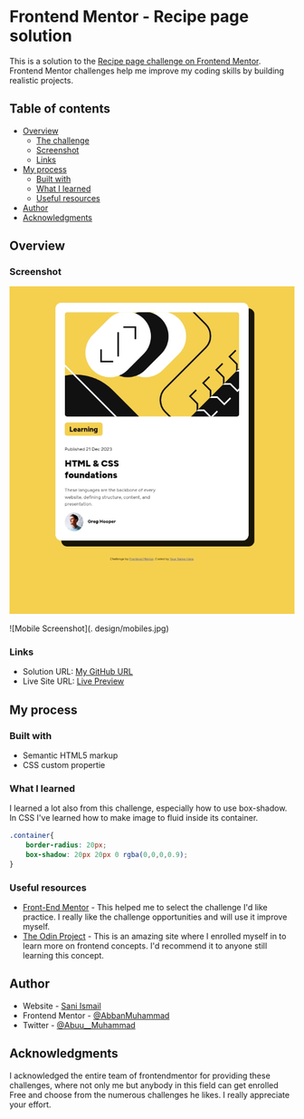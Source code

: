 # Frontend Mentor - Recipe page solution

This is a solution to the [Recipe page challenge on Frontend Mentor](https://www.frontendmentor.io/challenges/recipe-page-KiTsR8QQKm). Frontend Mentor challenges help me improve my coding skills by building realistic projects. 

## Table of contents

- [Overview](#overview)
  - [The challenge](#the-challenge)
  - [Screenshot](#screenshot)
  - [Links](#links)
- [My process](#my-process)
  - [Built with](#built-with)
  - [What I learned](#what-i-learned)
  - [Useful resources](#useful-resources)
- [Author](#author)
- [Acknowledgments](#acknowledgments)


## Overview

### Screenshot

![Desktop Screenshot](./design/desktops.jpg)

![Mobile Screenshot](. design/mobiles.jpg)


### Links

- Solution URL: [My GitHub URL](https://github.com/AbbanMuhammad/blog-preview-card-main.git)
- Live Site URL: [Live Preview ](https://abbanmuhammad.github.io/blog-preview-card-main/)

## My process

### Built with

- Semantic HTML5 markup
- CSS custom propertie

### What I learned

I learned a lot also from this challenge, especially how to use box-shadow. In CSS I've learned how to make image to fluid inside its container.

```css
.container{
    border-radius: 20px;
    box-shadow: 20px 20px 0 rgba(0,0,0,0.9);
}
```

### Useful resources

- [Front-End Mentor](https://www.frontendmentor.io) - This helped me to select the challenge I'd like practice. I really like the challenge opportunities and will use it improve myself.
- [The Odin Project](https://www.theodinproject.com/) - This is an amazing site where I enrolled myself in to learn more on frontend concepts. I'd recommend it to anyone still learning this concept.

## Author

- Website - [Sani Ismail](https://www.github.com/AbbanMuhammad)
- Frontend Mentor - [@AbbanMuhammad](https://www.frontendmentor.io/profile/AbbanMuhammad)
- Twitter - [@Abuu__Muhammad](https://x.com/Abuu__Muhammad)

## Acknowledgments

I acknowledged the entire team of frontendmentor for providing these challenges, where not only me but anybody in this field can get enrolled Free and choose from the numerous challenges he likes. I really appreciate your effort.
